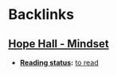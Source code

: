 
# Backlinks
## [Hope Hall - Mindset](<Hope Hall - Mindset.md>)
- **[Reading status](<Reading status.md>):** [to read](<to read.md>)


